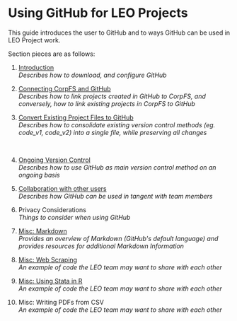 # Using GitHub for LEO Projects 

This guide introduces the user to GitHub and to ways GitHub can be used in LEO Project work.

Section pieces are as follows: 
1. [Introduction](https://github.com/BeccaBrough/UsingGitHubLEO/blob/master/Content/1.Introduction.md)<br>
*Describes how to download, and configure GitHub*<br/>

2. [Connecting CorpFS and GitHub](https://github.com/BeccaBrough/UsingGitHubLEO/blob/master/Content/2.ConnectingCorpFSandGitHub.md.md)<br>
*Describes how to link projects created in GitHub to CorpFS, and conversely, how to link existing projects in CorpFS to GitHub*<br/>

3. [Convert Existing Project Files to GitHub](https://github.com/BeccaBrough/UsingGitHubLEO/blob/master/Content/3.UploadExistingVersionsToGitHub.md)<br>*Describes how to consolidate existing version control methods (eg. code_v1, code_v2) into a single file, while preserving all changes*
<br/>

4. [Ongoing Version Control](https://github.com/BeccaBrough/UsingGitHubLEO/blob/master/Content/4.OngoingVersionControl.md)<br>*Describes how to use GitHub as main version control method on an ongoing basis*

5. [Collaboration with other users](https://github.com/BeccaBrough/UsingGitHubLEO/blob/master/Content/5.Collaboration.md)<br>
*Describes how GitHub can be used in tangent with team members*<br/>

6. Privacy Considerations<br>
*Things to consider when using GitHub*<br/>

7. [Misc: Markdown](https://github.com/BeccaBrough/UsingGitHubLEO/blob/master/Content/Markdown.md)<br>
*Provides an overview of Markdown (GitHub's default language) and provides resources for additional Markdown Information*<br/>

8. [Misc: Web Scraping](https://github.com/BeccaBrough/UsingGitHubLEO/tree/master/Content/WebScraping)<br>
*An example of code the LEO team may want to share with each other*<br/>

9. [Misc: Using Stata in R](https://github.com/BeccaBrough/UsingGitHubLEO/tree/master/Content/UsingStataAndR)<br>
*An example of code the LEO team may want to share with each other*<br/>

10. Misc: Writing PDFs from CSV<br>
*An example of code the LEO team may want to share with each other*<br/>
